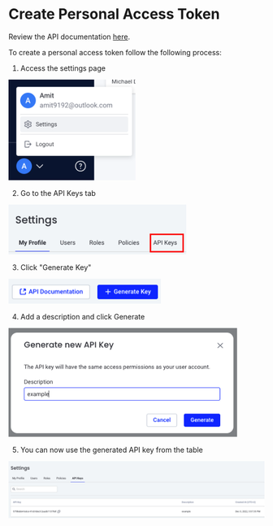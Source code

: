 # Create Personal Access Token
Review the API documentation [here](https://api.komodor.com/mgmt/api#/).  

To create a personal access token follow the following process:  

1. Access the settings page  
<img src="./img/settings.png" width="250">   

2. Go to the API Keys tab  
<img src="./img/api-keys.png" width="350">   

3. Click "Generate Key"
<img src="./img/generate-token.png" width="300">   

4. Add a description and click Generate  
<img src="./img/generate-key-popup.png" width="450">   

5. You can now use the generated API key from the table  
<img src="./img/copy-token.png" width="1200">   


